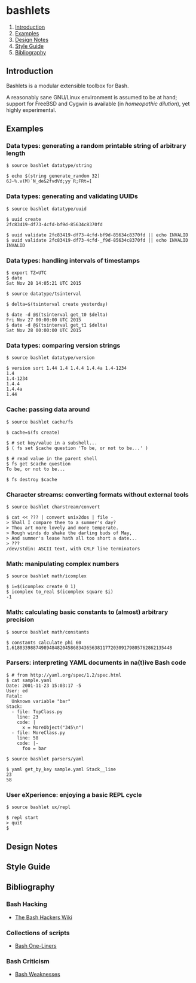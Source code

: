 # bashlets

1. [Introduction](#introduction)
2. [Examples](#examples)
3. [Design Notes](#design-notes)
4. [Style Guide](#style-guide)
5. [Bibliography](#bibliography)


## Introduction

Bashlets is a modular extensible toolbox for Bash.

A reasonably sane GNU/Linux environment is assumed to be at hand; support for FreeBSD and Cygwin is available (in _homeopathic dilution_), yet highly experimental.


## Examples

### Data types: generating a random printable string of arbitrary length

	$ source bashlet datatype/string

	$ echo $(string generate_random 32)
	6J-%.v(M)`N_de&2fvdVd;yy R;FRt=[

### Data types: generating and validating UUIDs

	$ source bashlet datatype/uuid

	$ uuid create
	2fc83419-df73-4cfd-bf9d-85634c8370fd

	$ uuid validate 2fc83419-df73-4cfd-bf9d-85634c8370fd || echo INVALID
	$ uuid validate 2fc83419-df73-4cfd-_f9d-85634c8370fd || echo INVALID
	INVALID

### Data types: handling intervals of timestamps

	$ export TZ=UTC
	$ date
	Sat Nov 28 14:05:21 UTC 2015

	$ source datatype/tsinterval

	$ delta=$(tsinterval create yesterday)

	$ date -d @$(tsinterval get_t0 $delta)
	Fri Nov 27 00:00:00 UTC 2015
	$ date -d @$(tsinterval get_t1 $delta)
	Sat Nov 28 00:00:00 UTC 2015

### Data types: comparing version strings

	$ source bashlet datatype/version

	$ version sort 1.44 1.4 1.4.4 1.4.4a 1.4-1234
	1.4
	1.4-1234
	1.4.4
	1.4.4a
	1.44

### Cache: passing data around

	$ source bashlet cache/fs

	$ cache=$(fs create)

	$ # set key/value in a subshell...
	$ ( fs set $cache question 'To be, or not to be...' )

	$ # read value in the parent shell
	$ fs get $cache question
	To be, or not to be...

	$ fs destroy $cache

### Character streams: converting formats without external tools

	$ source bashlet charstream/convert

	$ cat << ??? | convert unix2dos | file -
	> Shall I compare thee to a summer's day?
	> Thou art more lovely and more temperate.
	> Rough winds do shake the darling buds of May,
	> And summer's lease hath all too short a date...
	> ???
	/dev/stdin: ASCII text, with CRLF line terminators

### Math: manipulating complex numbers

	$ source bashlet math/icomplex

	$ i=$(icomplex create 0 1)
	$ icomplex to_real $(icomplex square $i)
	-1

### Math: calculating basic constants to (almost) arbitrary precision

	$ source bashlet math/constants

	$ constants calculate phi 60
	1.618033988749894848204586834365638117720309179805762862135448

### Parsers: interpreting YAML documents in na(t)ive Bash code

	$ # from http://yaml.org/spec/1.2/spec.html
	$ cat sample.yaml
	Date: 2001-11-23 15:03:17 -5
	User: ed
	Fatal:
	  Unknown variable "bar"
	Stack:
	  - file: TopClass.py
	    line: 23
	    code: |
	      x = MoreObject("345\n")
	  - file: MoreClass.py
	    line: 58
	    code: |-
	      foo = bar

	$ source bashlet parsers/yaml

	$ yaml get_by_key sample.yaml Stack__line
	23
	58

### User eXperience: enjoying a basic REPL cycle

	$ source bashlet ux/repl

	$ repl start
	> quit
	$


## Design Notes


## Style Guide


## Bibliography

### Bash Hacking

- [The Bash Hackers Wiki](http://wiki.bash-hackers.org/)

### Collections of scripts

- [Bash One-Liners](http://bashoneliners.com/)

### Bash Criticism

- [Bash Weaknesses](http://mywiki.wooledge.org/BashWeaknesses)
